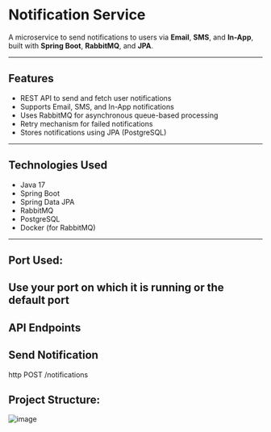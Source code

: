 # Notification Service

A microservice to send notifications to users via **Email**, **SMS**, and **In-App**, built with **Spring Boot**, **RabbitMQ**, and **JPA**.

---

## Features

- REST API to send and fetch user notifications
- Supports Email, SMS, and In-App notifications
-  Uses RabbitMQ for asynchronous queue-based processing
- Retry mechanism for failed notifications
- Stores notifications using JPA (PostgreSQL)

---

## Technologies Used

- Java 17
- Spring Boot
- Spring Data JPA
- RabbitMQ
- PostgreSQL
- Docker (for RabbitMQ)

---
## Port Used:
Use your port on which it is running or the default port
---
##  API Endpoints

## Send Notification

http
POST /notifications


## Project Structure:

![image](https://github.com/user-attachments/assets/9b3be9c0-d8c7-4877-a633-878ed06529af)
